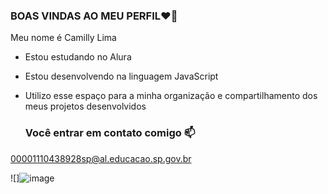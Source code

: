 ### BOAS VINDAS AO MEU PERFIL❤️💌

Meu nome é Camilly Lima

- Estou estudando no Alura
- Estou desenvolvendo na linguagem JavaScript
- Utilizo esse espaço para a minha organização e compartilhamento dos meus projetos desenvolvidos 

  ### Você entrar em contato comigo 📫

00001110438928sp@al.educacao.sp.gov.br

![]![image](https://github.com/Camillyalmeidalima/Camillyalmeidalima1/assets/169213334/a977f980-9c68-4e0b-a736-65b16f610a51)


